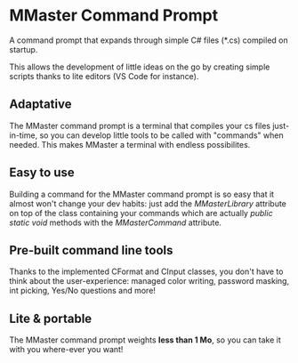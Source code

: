 # MMaster Command Prompt
A command prompt that expands through simple C# files (*.cs) compiled on startup.

This allows the development of little ideas on the go by creating simple scripts thanks to lite editors (VS Code for instance).

## Adaptative

The MMaster command prompt is a terminal that compiles your cs files just-in-time, so you can develop little tools to be called with "commands" when needed. This makes MMaster a terminal with endless possibilites.

## Easy to use

Building a command for the MMaster command prompt is so easy that it almost won't change your dev habits: just add the *MMasterLibrary* attribute on top of the class containing your commands which are actually *public static void* methods with the *MMasterCommand* attribute.

## Pre-built command line tools

Thanks to the implemented CFormat and CInput classes, you don't have to think about the user-experience: managed color writing, password masking, int picking, Yes/No questions and more!

## Lite & portable

The MMaster command prompt weights **less than 1 Mo**, so you can take it with you where-ever you want!
